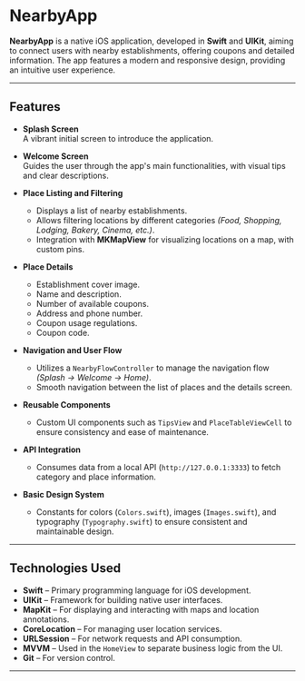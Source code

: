 # NearbyApp

**NearbyApp** is a native iOS application, developed in **Swift** and **UIKit**, aiming to connect users with nearby establishments, offering coupons and detailed information. The app features a modern and responsive design, providing an intuitive user experience.

---

## Features

- **Splash Screen**  
  A vibrant initial screen to introduce the application.

- **Welcome Screen**  
  Guides the user through the app's main functionalities, with visual tips and clear descriptions.

- **Place Listing and Filtering**
  - Displays a list of nearby establishments.
  - Allows filtering locations by different categories *(Food, Shopping, Lodging, Bakery, Cinema, etc.)*.
  - Integration with **MKMapView** for visualizing locations on a map, with custom pins.

- **Place Details**
  - Establishment cover image.
  - Name and description.
  - Number of available coupons.
  - Address and phone number.
  - Coupon usage regulations.
  - Coupon code.

- **Navigation and User Flow**
  - Utilizes a `NearbyFlowController` to manage the navigation flow *(Splash → Welcome → Home)*.
  - Smooth navigation between the list of places and the details screen.

- **Reusable Components**
  - Custom UI components such as `TipsView` and `PlaceTableViewCell` to ensure consistency and ease of maintenance.

- **API Integration**
  - Consumes data from a local API (`http://127.0.0.1:3333`) to fetch category and place information.

- **Basic Design System**
  - Constants for colors (`Colors.swift`), images (`Images.swift`), and typography (`Typography.swift`) to ensure consistent and maintainable design.

---

## Technologies Used

- **Swift** – Primary programming language for iOS development.  
- **UIKit** – Framework for building native user interfaces.  
- **MapKit** – For displaying and interacting with maps and location annotations.  
- **CoreLocation** – For managing user location services.  
- **URLSession** – For network requests and API consumption.  
- **MVVM** – Used in the `HomeView` to separate business logic from the UI.  
- **Git** – For version control.

---
